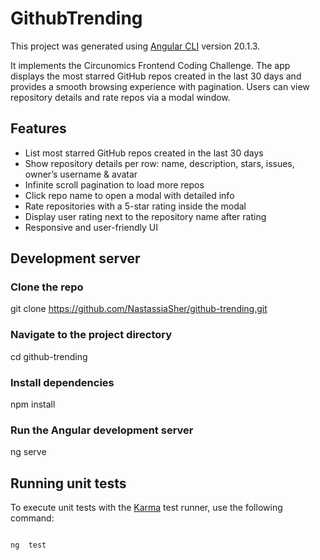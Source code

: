 # GithubTrending

This project was generated using [Angular CLI](https://github.com/angular/angular-cli) version 20.1.3.

It implements the Circunomics Frontend Coding Challenge. The app displays the most starred GitHub repos created in the last 30 days and provides a smooth browsing experience with pagination. Users can view repository details and rate repos via a modal window.

  
## Features
- List most starred GitHub repos created in the last 30 days
- Show repository details per row: name, description, stars, issues, owner’s username & avatar
- Infinite scroll pagination to load more repos
- Click repo name to open a modal with detailed info
- Rate repositories with a 5-star rating inside the modal
- Display user rating next to the repository name after rating
- Responsive and user-friendly UI


## Development server 

### Clone the repo
git clone https://github.com/NastassiaSher/github-trending.git

### Navigate to the project directory
cd github-trending

### Install dependencies
npm install

### Run the Angular development server
ng serve


## Running unit tests
To execute unit tests with the [Karma](https://karma-runner.github.io) test runner, use the following command: 

```bash

ng  test

```